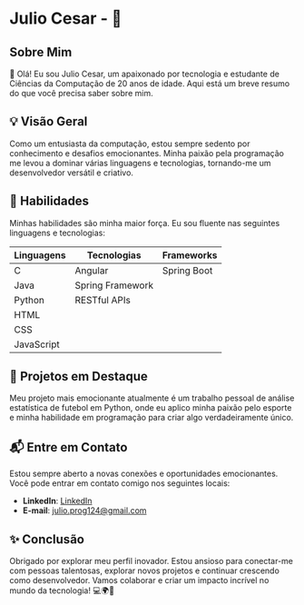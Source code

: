 # Julio Cesar -  🚀

## Sobre Mim

👋 Olá! Eu sou Julio Cesar, um apaixonado por tecnologia e estudante de Ciências da Computação de 20 anos de idade. Aqui está um breve resumo do que você precisa saber sobre mim.

## 💡 Visão Geral

Como um entusiasta da computação, estou sempre sedento por conhecimento e desafios emocionantes. Minha paixão pela programação me levou a dominar várias linguagens e tecnologias, tornando-me um desenvolvedor versátil e criativo.

## 🌟 Habilidades

Minhas habilidades são minha maior força. Eu sou fluente nas seguintes linguagens e tecnologias:

| **Linguagens**   | **Tecnologias**       | **Frameworks**   |
|------------------|-----------------------|-------------------|
| C                | Angular               | Spring Boot       |
| Java             | Spring Framework      |                   |
| Python           | RESTful APIs          |                   |
| HTML             |                       |                   |
| CSS              |                       |                   |
| JavaScript       |                       |                   |

## 🚀 Projetos em Destaque

Meu projeto mais emocionante atualmente é um trabalho pessoal de análise estatística de futebol em Python, onde eu aplico minha paixão pelo esporte e minha habilidade em programação para criar algo verdadeiramente único.

## 📬 Entre em Contato

Estou sempre aberto a novas conexões e oportunidades emocionantes. Você pode entrar em contato comigo nos seguintes locais:

- **LinkedIn**: [LinkedIn](https://www.linkedin.com/in/julio-cesar-da-costa-silva-386104273/)
- **E-mail**: [julio.prog124@gmail.com](mailto:julio.prog124@gmail.com)

## ✨ Conclusão

Obrigado por explorar meu perfil inovador. Estou ansioso para conectar-me com pessoas talentosas, explorar novos projetos e continuar crescendo como desenvolvedor. Vamos colaborar e criar um impacto incrível no mundo da tecnologia! 💻🌍🌟